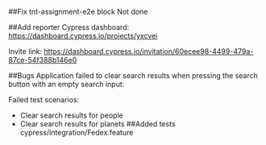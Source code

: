 ##Fix tnt-assignment-e2e block
Not done

##Add reporter
Cypress dashboard:
https://dashboard.cypress.io/projects/yxcvei

Invite link:
https://dashboard.cypress.io/invitation/60ecee98-4499-479a-87ce-54f388b146e0

##Bugs
Application failed to clear search results when pressing the search button with an empty search input:

Failed test scenarios:
- Clear search results for people
- Clear search results for planets
##Added tests
cypress/integration/Fedex.feature